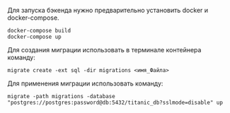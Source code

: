 Для запуска бэкенда нужно предварительно установить docker и docker-compose.
```
docker-compose build
docker-compose up
```


Для создания миграции использовать в терминале контейнера команду:
```
migrate create -ext sql -dir migrations <имя_Файла>
```

Для применения миграции использовать команду:
```
migrate -path migrations -database "postgres://postgres:password@db:5432/titanic_db?sslmode=disable" up
```
